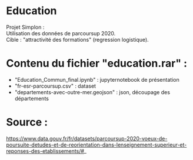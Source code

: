 # Education
Projet Simplon :  
Utilisation des données de parcoursup 2020.  
Cible : "attractivité des formations" (regression logistique).  

# Contenu du fichier "education.rar" :
- "Education_Commun_final.ipynb" : jupyternotebook de présentation  
- "fr-esr-parcoursup.csv" : dataset  
- "departements-avec-outre-mer.geojson" : json, découpage des départements  

# Source :
https://www.data.gouv.fr/fr/datasets/parcoursup-2020-voeux-de-poursuite-detudes-et-de-reorientation-dans-lenseignement-superieur-et-reponses-des-etablissements/#_
